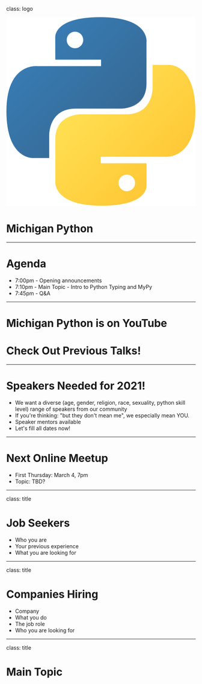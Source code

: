 class: logo

![Michigan Python](python.svg)

# Michigan Python

---

# Agenda

- 7:00pm - Opening announcements
- 7:10pm - Main Topic - Intro to Python Typing and MyPy
- 7:45pm - Q&A

---

# Michigan Python is on YouTube
# Check Out Previous Talks!

---

# Speakers Needed for 2021!

- We want a diverse (age, gender, religion, race, sexuality, python skill level) range of speakers from our community
- If you're thinking: "but they don't mean me", we especially mean YOU.
- Speaker mentors available
- Let's fill all dates now!

---

# Next Online Meetup

- First Thursday: March 4, 7pm
- Topic: TBD?

---

class: title

# Job Seekers

- Who you are
- Your previous experience
- What you are looking for

---

class: title

# Companies Hiring

- Company
- What you do
- The job role
- Who you are looking for

---

class: title

# Main Topic

